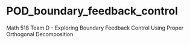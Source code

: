 # POD_boundary_feedback_control
Math 518 Team D - Exploring Boundary Feedback Control Using Proper Orthogonal Decomposition
